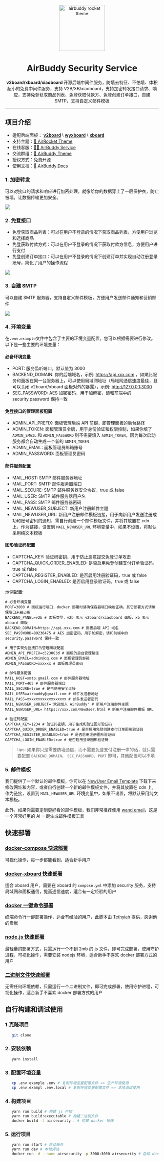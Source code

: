 <div align="center">
    <a href="https://r8d.pro"><img src="https://github.com/dc8683/picx-images-hosting/raw/master/docs/AirSecurity-LOGO@1x.86twptctpt.webp" alt="airbuddy rocket theme" width="150" /></a>
    <h1>AirBuddy Security Service</h1>
    <p><b> v2board/xboard/xiaoboard </b>开源后端中间件服务，防墙去特征、不怕墙、体积超小的免费中间件服务，支持 V2B/XB/xiaoboard，支持加密转发接口请求、响应，支持免登获取商品列表、免登获取付款方、免登创建订单接口，自建 SMTP，支持自定义邮件模板</p>
</div>

------------------------------


## 项目介绍

* 适配后端面板： [**v2board**](https://github.com/v2board/v2board) \ [**wyxboard**](https://github.com/wyx2685/v2board) \ [**xboard**](https://github.com/cedar2025/Xboard)
* 支持主题：[🚀 AirRocket Theme](https://github.com/dc8683/v2board-theme-airrocket)
* 在线客服：[🏄‍♂️ AirBuddy Service](https://t.me/R8d_pro_bot)
* 交流群组：[🚀 AirBuddy Theme](https://t.me/themebuddy)
* 授权方式：免费开源
* 使用文档：[📖 AirBuddy Docs](https://r8d.pro/docs)


### 1. 加密转发

可以对接口的请求和响应进行加密处理，就像给你的数据穿上了一层保护衣，防止被墙，让数据传输更加安全。

![](https://github.com/dc8683/picx-images-hosting/raw/master/docs/Clipboard---2025-06-17-15.06.21.6t7dmwj0sn.webp)

### 2. 免登接口

* 免登获取商品列表：可以在用户不登录的情况下获取商品列表，方便用户浏览和选择商品
* 免登获取付款方式：可以在用户不登录的情况下获取付款方信息，方便用户进行支付
* 免登创建订单接口：可以在用户不登录的情况下创建订单并实现自动注册登录账号，简化了用户的操作流程

![](https://github.com/dc8683/picx-images-hosting/raw/master/docs/免登注册一体页面.7w735ov4x2.webp)

### 3. 自建 SMTP

可以自建 SMTP 服务器，支持自定义邮件模板，方便用户发送邮件通知和营销邮件

![](https://github.com/dc8683/picx-images-hosting/raw/master/docs/Clipboard---2025-06-23-08.10.25.7axfje3ikg.webp)

### 4. 环境变量

在``.env.example``文件中包含了主要的环境变量配置，您可以根据需要进行修改。以下是一些主要的环境变量：

#### 必备环境变量

* PORT: 服务监听端口，默认值为 3000
* BACKEND_DOMAIN: 你的后端域名，示例: https://api.xxx.com ，如果此服务和面板在同一台服务器上，可以使用局域网地址（局域网通信速度最佳，且可以关闭 v2board/xboard 面板对外的暴露），示例: http://127.0.0.1:3000
* SEC_PASSWORD: AES 加密密码，用于加解密，请和前端中的 security.password 保持一致

#### 免登接口的管理面板配置
* ADMIN_API_PREFIX: 面板管理后端 API 前缀，即管理面板的后台路径
* ADMIN_TOKEN: 面板管理员令牌，用于身份验证和权限控制，如果你填了 `ADMIN_EMAIL` 和 `ADMIN_PASSWORD` 则不需要填入 `ADMIN_TOKEN`，因为每次启动服务都会自动生成一个新的 `ADMIN_TOKEN`
* ADMIN_EMAIL: 面板管理员邮箱账号
* ADMIN_PASSWORD: 面板管理员密码

#### 邮件服务配置
* MAIL_HOST: SMTP 邮件服务器地址
* MAIL_PORT: SMTP 邮件服务器端口
* MAIL_SECURE: SMTP 邮件服务器安全协议，true 或 false
* MAIL_USER: SMTP 邮件服务器用户名
* MAIL_PASS: SMTP 邮件服务器密码
* MAIL_NEWUSER_SUBJECT: 新用户注册邮件主题
* MAIL_NEWUSER_URL: 新用户注册邮件模板链接，用于向新用户发送注册成功和账号密码的通知，需自行创建一个邮件模板文件，并将其放置在 cdn 上，作为链接，设置到 `MAIL_NEWUSER_URL` 环境变量中，如果不设置，将默认采用纯文本模板

#### 图形验证码配置
* CAPTCHA_KEY: 验证码密钥，用于防止恶意提交免登订单攻击
* CAPTCHA_QUICK_ORDER_ENABLED: 是否启用免登创建支付订单验证码，true 或 false
* CAPTCHA_REGISTER_ENABLED: 是否启用注册验证码，true 或 false
* CAPTCHA_LOGIN_ENABLED: 是否启用登录验证码，true 或 false

示例配置:

```dotenv
# 必备环境变量
PORT=3000 # 面板运行端口，docker 部署时请确保容器端口映射正确，其它部署方式请确保端口未被占用
BACKEND_PANEL=v2b # 面板类型，v2b 表示 v2board/xiaoboard 面板，xb 表示 xboard 面板
BACKEND_DOMAIN=https://api.xxx.com # 面板后端 API 域名
SEC_PASSWORD=89236475 # AES 加密密码，用于加解密，请和前端中的 security.password 保持一致

# 用于实现免登接口的管理面板配置
ADMIN_API_PREFIX=c523003d # 面板的后台管理路径
ADMIN_EMAIL=admin@qq.com # 面板管理员邮箱
ADMIN_PASSWORD=xxxxxx # 面板管理员密码

# 邮件服务配置
MAIL_HOST=smtp.gmail.com # 邮件服务器地址
MAIL_PORT=465 # 邮件服务器端口
MAIL_SECURE=true # 是否使用安全连接
MAIL_USER=airbuddy@gmail.com # 邮件发送者地址
MAIL_PASS=xxxxxxxxxxxxxxxxxx # 邮件发送者密码
MAIL_NEWUSER_SUBJECT='欢迎加入 AirBuddy' # 新用户注册邮件主题
MAIL_NEWUSER_URL= https://xxx.com/NewUser.html # 新用户注册邮件模板 URL

# 验证码配置
CAPTCHA_KEY=1234 # 验证码密钥，用于生成和验证图形验证码
CAPTCHA_QUICK_ORDER_ENABLED=true # 是否启用免登创建支付订单图形验证码
CAPTCHA_REGISTER_ENABLED=true # 是否启用注册图形验证码
CAPTCHA_LOGIN_ENABLED=true # 是否启用登录图形验证码
```

> tips: 如果你只是需要防墙通信，而不需要免登支付注册一体的话，就只需要配置 `BACKEND_DOMAIN`、 `SEC_PASSWORD`、`PORT` 即可，其他配置可以不填

### 5. 邮件模板

我们提供了一个默认的邮件模板，你可以在 [NewUser Email Template](https://github.com/dc8683/picx-images-hosting/blob/master/email-template/NewUser.html) 下载下来修改网址和内容，或者自行创建一个新的邮件模板文件，并将其放置在 cdn 上，作为链接，设置到 `MAIL_NEWUSER_URL` 环境变量中，如果不设置，将默认采用纯文本模板。

此外，如果你需要定制更好看的邮件模板，我们非常推荐使用 [wand email](https://www.wand.email/)，这是一个非常好用的 AI 一键生成邮件模板工具

## 快速部署

### [docker-compose 快速部署](/docs/docker-compose.md)
可视化操作，每一步都能看到，适合新手用户

### [docker-xboard 快速部署](/docs/docker-xboard.md)
适合 xboard 用户，需要在 xboard 的 `compose.yml` 中添加 security 服务，支持局域网和面板通信，提高通信速度，适合有一定经验的用户

### [docker 一键命令部署](/docs/docker.md)
终端命令行一键部署操作，适合有经验的用户，此脚本由 [Tethyiah](http://t.me/Tethyiah) 提供，感谢他的贡献

### [node.js 快速部署](/docs/node.md)
最轻量的部署方式，只需运行一个不到 2mb 的 js 文件，即可完成部署，使用守护进程，可视化操作，需要安装 nodejs 环境，适合新手不喜欢 docker 部署方式的用户

### [二进制文件快速部署](/docs/executable.md)
无需任何环境依赖，只需运行一个二进制文件，即可完成部署，使用守护进程，可视化操作，适合新手不喜欢 docker 部署方式的用户


## 自行构建和调试使用

### 1.克隆项目

```bash
   git clone 
```

### 2. 安装依赖
```bash
   yarn install
```

### 3. 配置环境变量
```bash
   cp .env.example .env # 复制环境变量配置文件 => 生产环境使用
   cp .env.exampl .env.local # 复制环境变量配置文件 => 本地调试使用
```

### 4. 构建项目
```bash
   yarn run build # 构建 js 产物
   yarn run build:executable # 构建二进制文件
   docker build -t airsecurity . # 构建 docker 镜像
```
### 5. 运行项目
```bash
   yarn run start # 启动服务
   yarn run dev # 本地调试
   docker run -d --name airsecurity -p 3000:3000 airsecurity # 启动 docker 容器
```